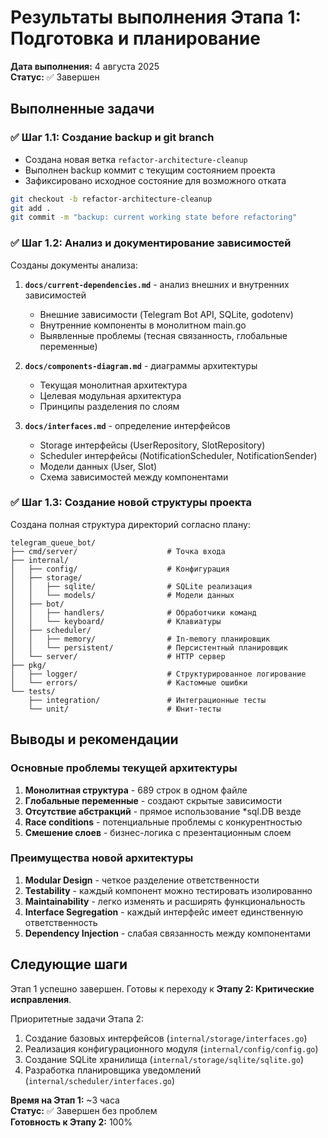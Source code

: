 # Результаты выполнения Этапа 1: Подготовка и планирование

**Дата выполнения:** 4 августа 2025  
**Статус:** ✅ Завершен  

## Выполненные задачи

### ✅ Шаг 1.1: Создание backup и git branch

- Создана новая ветка `refactor-architecture-cleanup`
- Выполнен backup коммит с текущим состоянием проекта
- Зафиксировано исходное состояние для возможного отката

```bash
git checkout -b refactor-architecture-cleanup
git add .
git commit -m "backup: current working state before refactoring"
```

### ✅ Шаг 1.2: Анализ и документирование зависимостей

Созданы документы анализа:

1. **`docs/current-dependencies.md`** - анализ внешних и внутренних зависимостей
   - Внешние зависимости (Telegram Bot API, SQLite, godotenv)
   - Внутренние компоненты в монолитном main.go
   - Выявленные проблемы (тесная связанность, глобальные переменные)

2. **`docs/components-diagram.md`** - диаграммы архитектуры
   - Текущая монолитная архитектура
   - Целевая модульная архитектура
   - Принципы разделения по слоям

3. **`docs/interfaces.md`** - определение интерфейсов
   - Storage интерфейсы (UserRepository, SlotRepository)
   - Scheduler интерфейсы (NotificationScheduler, NotificationSender)
   - Модели данных (User, Slot)
   - Схема зависимостей между компонентами

### ✅ Шаг 1.3: Создание новой структуры проекта

Создана полная структура директорий согласно плану:

```
telegram_queue_bot/
├── cmd/server/                    # Точка входа
├── internal/
│   ├── config/                    # Конфигурация
│   ├── storage/
│   │   ├── sqlite/                # SQLite реализация
│   │   └── models/                # Модели данных
│   ├── bot/
│   │   ├── handlers/              # Обработчики команд
│   │   └── keyboard/              # Клавиатуры
│   ├── scheduler/
│   │   ├── memory/                # In-memory планировщик
│   │   └── persistent/            # Персистентный планировщик
│   └── server/                    # HTTP сервер
├── pkg/
│   ├── logger/                    # Структурированное логирование
│   └── errors/                    # Кастомные ошибки
└── tests/
    ├── integration/               # Интеграционные тесты
    └── unit/                      # Юнит-тесты
```

## Выводы и рекомендации

### Основные проблемы текущей архитектуры

1. **Монолитная структура** - 689 строк в одном файле
2. **Глобальные переменные** - создают скрытые зависимости
3. **Отсутствие абстракций** - прямое использование *sql.DB везде
4. **Race conditions** - потенциальные проблемы с конкурентностью
5. **Смешение слоев** - бизнес-логика с презентационным слоем

### Преимущества новой архитектуры

1. **Modular Design** - четкое разделение ответственности
2. **Testability** - каждый компонент можно тестировать изолированно
3. **Maintainability** - легко изменять и расширять функциональность
4. **Interface Segregation** - каждый интерфейс имеет единственную ответственность
5. **Dependency Injection** - слабая связанность между компонентами

## Следующие шаги

Этап 1 успешно завершен. Готовы к переходу к **Этапу 2: Критические исправления**.

Приоритетные задачи Этапа 2:

1. Создание базовых интерфейсов (`internal/storage/interfaces.go`)
2. Реализация конфигурационного модуля (`internal/config/config.go`)
3. Создание SQLite хранилища (`internal/storage/sqlite/sqlite.go`)
4. Разработка планировщика уведомлений (`internal/scheduler/interfaces.go`)

**Время на Этап 1:** ~3 часа  
**Статус:** ✅ Завершен без проблем  
**Готовность к Этапу 2:** 100%
